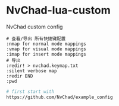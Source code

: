 # NvChad-lua-custom
NvChad custom config

```vimCommand
# 查看/导出 所有快捷键配置
:nmap for normal mode mappings
:vmap for visual mode mappings
:imap for insert mode mappings
# 导出
:redir! > nvchad.keymap.txt
:silent verbose map
:redir END
:pwd
```

```bash
# first start with
https://github.com/NvChad/example_config
```

